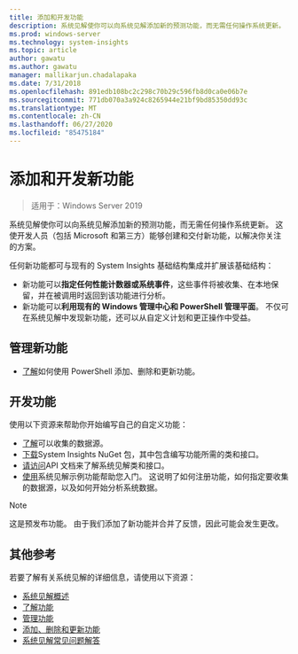 ```yaml
---
title: 添加和开发功能
description: 系统见解使你可以向系统见解添加新的预测功能，而无需任何操作系统更新。 这使开发人员（包括 Microsoft 和第三方）能够创建和交付新功能，以解决你关注的方案。 新功能可以指定自定义数据来收集和分析，还可以与现有的系统见解管理平面集成。
ms.prod: windows-server
ms.technology: system-insights
ms.topic: article
author: gawatu
ms.author: gawatu
manager: mallikarjun.chadalapaka
ms.date: 7/31/2018
ms.openlocfilehash: 891edb108bc2c298c70b29c596fb8d0ca0e06b7e
ms.sourcegitcommit: 771db070a3a924c8265944e21bf9bd85350dd93c
ms.translationtype: MT
ms.contentlocale: zh-CN
ms.lasthandoff: 06/27/2020
ms.locfileid: "85475184"
---
```

# <a name="adding-and-developing-new-capabilities"></a>添加和开发新功能

>适用于：Windows Server 2019

系统见解使你可以向系统见解添加新的预测功能，而无需任何操作系统更新。 这使开发人员（包括 Microsoft 和第三方）能够创建和交付新功能，以解决你关注的方案。

任何新功能都可与现有的 System Insights 基础结构集成并扩展该基础结构：

- 新功能可以**指定任何性能计数器或系统事件**，这些事件将被收集、在本地保留，并在被调用时返回到该功能进行分析。
- 新功能可以**利用现有的 Windows 管理中心和 PowerShell 管理平面**。 不仅可在系统见解中发现新功能，还可以从自定义计划和更正操作中受益。

## <a name="manage-new-capabilities"></a>管理新功能
- [了解](add-remove-update-capabilities.md)如何使用 PowerShell 添加、删除和更新功能。

## <a name="develop-a-capability"></a>开发功能
使用以下资源来帮助你开始编写自己的自定义功能：
- [了解](data-sources.md)可以收集的数据源。
- [下载](https://www.nuget.org/packages/Microsoft.WindowsServer.SystemInsights/)System Insights NuGet 包，其中包含编写功能所需的类和接口。
- [请访问](https://aka.ms/systeminsights-api)API 文档来了解系统见解类和接口。
- [使用](https://aka.ms/systeminsights-samplecapability)系统见解示例功能帮助您入门。 这说明了如何注册功能，如何指定要收集的数据源，以及如何开始分析系统数据。

>[!NOTE]
>这是预发布功能。 由于我们添加了新功能并合并了反馈，因此可能会发生更改。

## <a name="additional-references"></a>其他参考
若要了解有关系统见解的详细信息，请使用以下资源：

- [系统见解概述](overview.md)
- [了解功能](understanding-capabilities.md)
- [管理功能](managing-capabilities.md)
- [添加、删除和更新功能](add-remove-update-capabilities.md)
- [系统见解常见问题解答](faq.md)